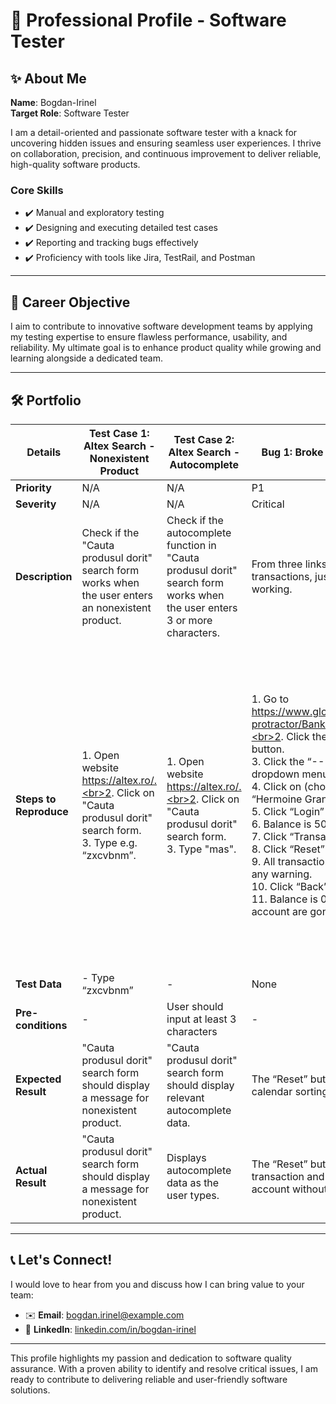 # 🎯 Professional Profile - Software Tester

## ✨ About Me
**Name**: Bogdan-Irinel  
**Target Role**: Software Tester  

I am a detail-oriented and passionate software tester with a knack for uncovering hidden issues and ensuring seamless user experiences. I thrive on collaboration, precision, and continuous improvement to deliver reliable, high-quality software products.  

### Core Skills
- ✔️ Manual and exploratory testing  
- ✔️ Designing and executing detailed test cases  
- ✔️ Reporting and tracking bugs effectively  
- ✔️ Proficiency with tools like Jira, TestRail, and Postman  

---

## 🚀 Career Objective
I aim to contribute to innovative software development teams by applying my testing expertise to ensure flawless performance, usability, and reliability. My ultimate goal is to enhance product quality while growing and learning alongside a dedicated team.

---

## 🛠️ Portfolio

| **Details**            | **Test Case 1: Altex Search - Nonexistent Product**                                                                                                   | **Test Case 2: Altex Search - Autocomplete**                                                                                                 | **Bug 1: Broke at a Click of a Button**                                                                                                                                                                                                                                                                                                                                                                                                                     | **Bug 2: Customer, Accounts and Money - Erased**                                                                                                                                                                                                                                                                                                                                                                                            |
|-------------------------|----------------------------------------------------------------------------------------------------------------|---------------------------------------------------------------------------------------------------------|-----------------------------------------------------------------------------------------------------------------------------------------------------------------------------------------------------------------------------------------------------------------------------------------------------------------------------------------------------------------------------------------------------------------------|------------------------------------------------------------------------------------------------------------------------------------------------------------------------------------------------------------------------------------------------------------------------------------------------------------------------------------------------------------------------------------------------------------------------------------------------|
| **Priority**            | N/A                                                                                                | N/A                                                                                         | P1                                                                                                                                                                                                                                                                                                                                                                                                                   | P1                                                                                                                                                                                                                                                                                                                                                                                                    |
| **Severity**            | N/A                                                                                                | N/A                                                                                         | Critical                                                                                                                                                                                                                                                                                                                                                                                                             | Critical                                                                                                                                                                                                                                                                                                                                                                                              |
| **Description**         | Check if the "Cauta produsul dorit" search form works when the user enters an nonexistent product.    | Check if the autocomplete function in "Cauta produsul dorit" search form works when the user enters 3 or more characters.    | From three links used for sorting the transactions, just one (“Date-Time”) is working.                                                                                                                                                                                                                                                                                                                                | From three links used for sorting the transactions, just one (“Date-Time”) is working.                                                                                                                                                                                                                                                                                                                                                       |
| **Steps to Reproduce**  | 1. Open website https://altex.ro/.<br>2. Click on "Cauta produsul dorit" search form.<br>3. Type e.g. “zxcvbnm”.                                               | 1. Open website https://altex.ro/.<br>2. Click on "Cauta produsul dorit" search form.<br>3. Type "mas".                              | 1. Go to https://www.globalsqa.com/angularJs-protractor/BankingProject/#/login.<br>2. Click the “Customer Login” button.<br>3. Click the “---Your Name---” dropdown menu.<br>4. Click on (choose) any client (e.g. “Hermoine Granger”).<br>5. Click “Login” button.<br>6. Balance is 5096 $.<br>7. Click “Transactions” button.<br>8. Click “Reset” button.<br>9. All transaction are erased without any warning.<br>10. Click “Back” button.<br>11. Balance is 0 $. The money from the account are gone. | 1. Go to https://www.globalsqa.com/angularJs-protractor/BankingProject/#/login.<br>2. Click the “Customer Login” button.<br>3. Click the “---Your Name---” dropdown menu.<br>4. Click on (choose) “Hermoine Granger” client.<br>5. Click “Login” button.<br>6. Balance is 5096 $.<br>7. Click “Logout” button.<br>8. Click “Home” button.<br>9. Click the “Bank Manager Login” button.<br>10. Click the “Customers” button.<br>11. Click the “Delete” button from “Hermoine Granger” row.<br>12. Click “Home” button.<br>13. Click the “Customer Login” button.<br>14. Click the “---Your Name---” dropdown menu.<br>15. Click on (choose) “Hermoine Granger” client.<br>16. Customer, empty and nonempty accounts and money are erased. |
| **Test Data**           | - Type “zxcvbnm”                                                                                   | -                                                                                           | None                                                                                                                                                                                                                                                                                                                                                                                                                        | None                                                                                                                                                                                                                                                                                                                                                                                                                     |
| **Pre-conditions**      | -                                                                                                  | User should input at least 3 characters                                                     | -                                                                                                                                                                                                                                                                                                                                                                                                                     | -                                                                                                                                                                                                                                                                                                                                                                                                    |
| **Expected Result**     | "Cauta produsul dorit" search form should display a message for nonexistent product.                   | "Cauta produsul dorit" search form should display relevant autocomplete data.                         | The “Reset” button should reset the calendar sorting.                                                                                                                                                                                                                                                                                                                                                                      | The action of erasing an nonempty account should not be permitted.                                                                                                                                                                                                                                                                                                                                                     |
| **Actual Result**       | "Cauta produsul dorit" search form should display a message for nonexistent product.                   | Displays autocomplete data as the user types.                                                          | The “Reset” button erase all the transaction and money from the account without any warning.                                                                                                                                                                                                                                                                                                                               | Nonempty accounts, funds, and the customer record are deleted.                                                                                                                                                                                                                                                                                                                                                         |

---

## 📞 Let's Connect!

I would love to hear from you and discuss how I can bring value to your team:  

- ✉️ **Email**: bogdan.irinel@example.com  
- 🔗 **LinkedIn**: [linkedin.com/in/bogdan-irinel](https://linkedin.com/in/bogdan-irinel)  

---

This profile highlights my passion and dedication to software quality assurance. With a proven ability to identify and resolve critical issues, I am ready to contribute to delivering reliable and user-friendly software solutions.
